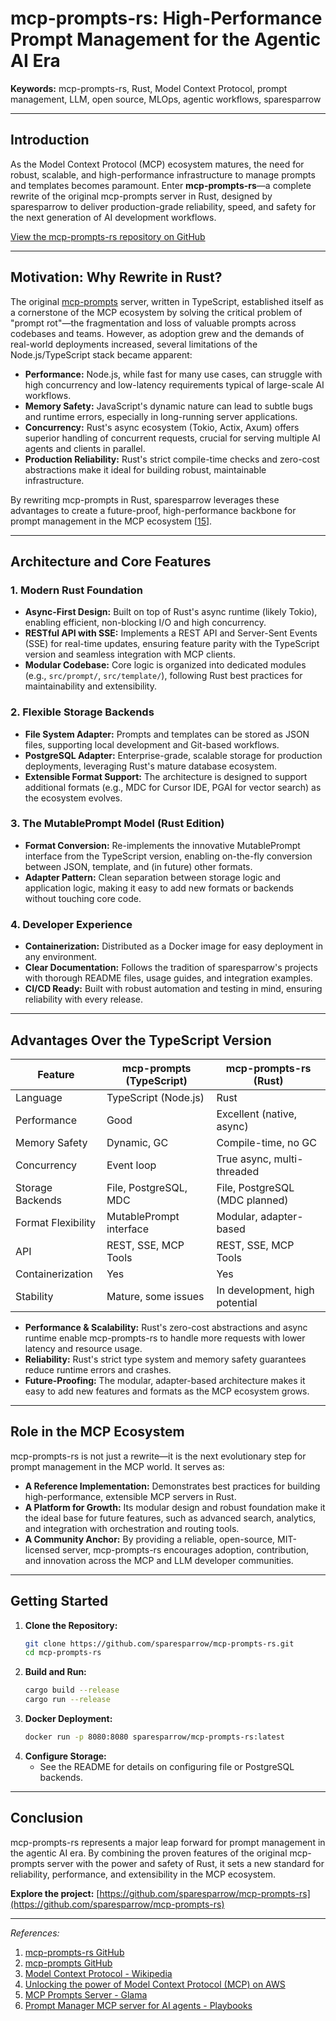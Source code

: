 # mcp-prompts-rs: High-Performance Prompt Management for the Agentic AI Era

**Keywords:** mcp-prompts-rs, Rust, Model Context Protocol, prompt management, LLM, open source, MLOps, agentic workflows, sparesparrow

---

## Introduction

As the Model Context Protocol (MCP) ecosystem matures, the need for robust, scalable, and high-performance infrastructure to manage prompts and templates becomes paramount. Enter **mcp-prompts-rs**—a complete rewrite of the original mcp-prompts server in Rust, designed by sparesparrow to deliver production-grade reliability, speed, and safety for the next generation of AI development workflows.

[View the mcp-prompts-rs repository on GitHub](https://github.com/sparesparrow/mcp-prompts-rs)

---

## Motivation: Why Rewrite in Rust?

The original [mcp-prompts](https://github.com/sparesparrow/mcp-prompts) server, written in TypeScript, established itself as a cornerstone of the MCP ecosystem by solving the critical problem of "prompt rot"—the fragmentation and loss of valuable prompts across codebases and teams. However, as adoption grew and the demands of real-world deployments increased, several limitations of the Node.js/TypeScript stack became apparent:

- **Performance:** Node.js, while fast for many use cases, can struggle with high concurrency and low-latency requirements typical of large-scale AI workflows.
- **Memory Safety:** JavaScript's dynamic nature can lead to subtle bugs and runtime errors, especially in long-running server applications.
- **Concurrency:** Rust's async ecosystem (Tokio, Actix, Axum) offers superior handling of concurrent requests, crucial for serving multiple AI agents and clients in parallel.
- **Production Reliability:** Rust's strict compile-time checks and zero-cost abstractions make it ideal for building robust, maintainable infrastructure.

By rewriting mcp-prompts in Rust, sparesparrow leverages these advantages to create a future-proof, high-performance backbone for prompt management in the MCP ecosystem [[15](https://github.com/sparesparrow/mcp-prompts-rs)].

---

## Architecture and Core Features

### 1. Modern Rust Foundation

- **Async-First Design:** Built on top of Rust's async runtime (likely Tokio), enabling efficient, non-blocking I/O and high concurrency.
- **RESTful API with SSE:** Implements a REST API and Server-Sent Events (SSE) for real-time updates, ensuring feature parity with the TypeScript version and seamless integration with MCP clients.
- **Modular Codebase:** Core logic is organized into dedicated modules (e.g., `src/prompt/`, `src/template/`), following Rust best practices for maintainability and extensibility.

### 2. Flexible Storage Backends

- **File System Adapter:** Prompts and templates can be stored as JSON files, supporting local development and Git-based workflows.
- **PostgreSQL Adapter:** Enterprise-grade, scalable storage for production deployments, leveraging Rust's mature database ecosystem.
- **Extensible Format Support:** The architecture is designed to support additional formats (e.g., MDC for Cursor IDE, PGAI for vector search) as the ecosystem evolves.

### 3. The MutablePrompt Model (Rust Edition)

- **Format Conversion:** Re-implements the innovative MutablePrompt interface from the TypeScript version, enabling on-the-fly conversion between JSON, template, and (in future) other formats.
- **Adapter Pattern:** Clean separation between storage logic and application logic, making it easy to add new formats or backends without touching core code.

### 4. Developer Experience

- **Containerization:** Distributed as a Docker image for easy deployment in any environment.
- **Clear Documentation:** Follows the tradition of sparesparrow's projects with thorough README files, usage guides, and integration examples.
- **CI/CD Ready:** Built with robust automation and testing in mind, ensuring reliability with every release.

---

## Advantages Over the TypeScript Version

| Feature            | mcp-prompts (TypeScript) | mcp-prompts-rs (Rust)          |
| ------------------ | ------------------------ | ------------------------------ |
| Language           | TypeScript (Node.js)     | Rust                           |
| Performance        | Good                     | Excellent (native, async)      |
| Memory Safety      | Dynamic, GC              | Compile-time, no GC            |
| Concurrency        | Event loop               | True async, multi-threaded     |
| Storage Backends   | File, PostgreSQL, MDC    | File, PostgreSQL (MDC planned) |
| Format Flexibility | MutablePrompt interface  | Modular, adapter-based         |
| API                | REST, SSE, MCP Tools     | REST, SSE, MCP Tools           |
| Containerization   | Yes                      | Yes                            |
| Stability          | Mature, some issues      | In development, high potential |

- **Performance & Scalability:** Rust's zero-cost abstractions and async runtime enable mcp-prompts-rs to handle more requests with lower latency and resource usage.
- **Reliability:** Rust's strict type system and memory safety guarantees reduce runtime errors and crashes.
- **Future-Proofing:** The modular, adapter-based architecture makes it easy to add new features and formats as the MCP ecosystem grows.

---

## Role in the MCP Ecosystem

mcp-prompts-rs is not just a rewrite—it is the next evolutionary step for prompt management in the MCP world. It serves as:

- **A Reference Implementation:** Demonstrates best practices for building high-performance, extensible MCP servers in Rust.
- **A Platform for Growth:** Its modular design and robust foundation make it the ideal base for future features, such as advanced search, analytics, and integration with orchestration and routing tools.
- **A Community Anchor:** By providing a reliable, open-source, MIT-licensed server, mcp-prompts-rs encourages adoption, contribution, and innovation across the MCP and LLM developer communities.

---

## Getting Started

1. **Clone the Repository:**
   ```bash
   git clone https://github.com/sparesparrow/mcp-prompts-rs.git
   cd mcp-prompts-rs
   ```
2. **Build and Run:**
   ```bash
   cargo build --release
   cargo run --release
   ```
3. **Docker Deployment:**
   ```bash
   docker run -p 8080:8080 sparesparrow/mcp-prompts-rs:latest
   ```
4. **Configure Storage:**
   - See the README for details on configuring file or PostgreSQL backends.

---

## Conclusion

mcp-prompts-rs represents a major leap forward for prompt management in the agentic AI era. By combining the proven features of the original mcp-prompts server with the power and safety of Rust, it sets a new standard for reliability, performance, and extensibility in the MCP ecosystem.

**Explore the project:** [https://github.com/sparesparrow/mcp-prompts-rs](https://github.com/sparesparrow/mcp-prompts-rs)

---

_References:_

1. [mcp-prompts-rs GitHub](https://github.com/sparesparrow/mcp-prompts-rs)
2. [mcp-prompts GitHub](https://github.com/sparesparrow/mcp-prompts)
3. [Model Context Protocol - Wikipedia](https://en.wikipedia.org/wiki/Model_Context_Protocol)
4. [Unlocking the power of Model Context Protocol (MCP) on AWS](https://aws.amazon.com/blogs/machine-learning/unlocking-the-power-of-model-context-protocol-mcp-on-aws/)
5. [MCP Prompts Server - Glama](https://glama.ai/mcp/servers/@sparesparrow/mcp-prompts)
6. [Prompt Manager MCP server for AI agents - Playbooks](https://playbooks.com/mcp/sparesparrow-prompt-manager)
